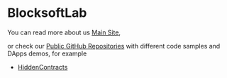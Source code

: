 # BlocksoftLab

You can read more about us [Main Site](https://blocksoftlab.com/),

or check our [Public GitHub Repositories](https://github.com/block-soft) with different code samples and DApps demos, for example
- [HiddenContracts](https://block-soft.github.io/hiddenContracts/)
